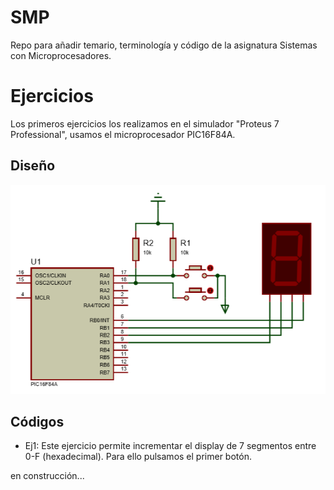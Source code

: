 # SMP
Repo para añadir temario, terminología y código de la asignatura Sistemas con Microprocesadores.


# Ejercicios
Los primeros ejercicios los realizamos en el simulador "Proteus 7 Professional", usamos el microprocesador PIC16F84A.

## Diseño
![hello](https://github.com/fnavales/SMP/blob/master/circuitos/buttonDisplay.png?raw=true)

## Códigos

+ Ej1: Este ejercicio permite incrementar el display de 7 segmentos entre 0-F (hexadecimal). Para ello pulsamos el primer botón.

en construcción...
